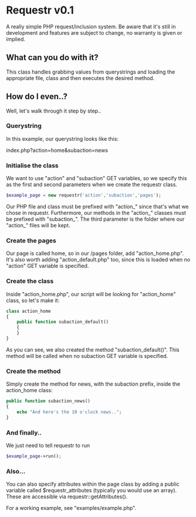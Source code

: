 # Requestr v0.1
A really simple PHP request/inclusion system. Be aware that it's still in development and features are subject to change, no warranty is given or implied.

## What can you do with it?
This class handles grabbing values from querystrings and loading the appropriate file, class and then executes the desired method.

## How do I even..?
Well, let's walk through it step by step..

### Querystring
In this example, our querystring looks like this:

index.php?action=home&subaction=news

### Initialise the class
We want to use "action" and "subaction" GET variables, so we specify this as the first and second parameters when we create the requestr class.

```PHP
$example_page = new requestr('action','subaction','pages');
```

Our PHP file and class must be prefixed with "action_" since that's what we chose in requestr. Furthermore, our methods in the "action_" classes must be prefixed with "subaction_". The third parameter is the folder where our "action_" files will be kept.

### Create the pages
Our page is called home, so in our /pages folder, add "action_home.php". It's also worth adding "action_default.php" too, since this is loaded when no "action" GET variable is specified.

### Create the class
Inside "action_home.php", our script will be looking for "action_home" class, so let's make it:

```PHP
class action_home
{
	public function subaction_default()
	{
	}
}
```

As you can see, we also created the method "subaction_default()". This method will be called when no subaction GET variable is specified.

### Create the method
Simply create the method for news, with the subaction prefix, inside the action_home class:

```PHP
public function subaction_news()
{
	echo "And here's the 10 o'clock news..";
}
```

### And finally..
We just need to tell requestr to run

```PHP
$example_page->run();
```

### Also...
You can also specify attributes within the page class by adding a public variable called $requestr_attributes (typically you would use an array). These are accessible via requestr::getAttributes().

For a working example, see "examples/example.php".
